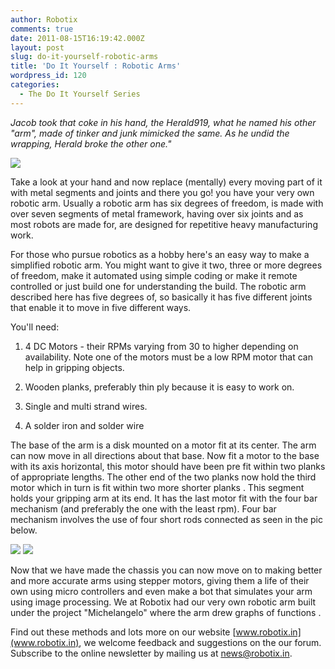 ```yaml
---
author: Robotix
comments: true
date: 2011-08-15T16:19:42.000Z
layout: post
slug: do-it-yourself-robotic-arms
title: 'Do It Yourself : Robotic Arms'
wordpress_id: 120
categories:
  - The Do It Yourself Series
---
```


_Jacob took that coke in his hand, the Herald919, what he named his other "arm", made of tinker and junk mimicked the same. As he undid the wrapping, Herald broke the other one."_

[![](https://www.robotix.in/img/blog/2011/08/robotic-arm.gif)](https://www.robotix.in/img/blog/2011/08/robotic-arm.gif)

Take a look at your hand and now replace (mentally) every moving part of it with metal segments and joints and there you go! you have your very own robotic arm. Usually a robotic  arm has six degrees of freedom, is made with over seven segments of metal framework, having over six joints and as most robots are made for, are designed for repetitive heavy manufacturing work.

For those who pursue robotics as a hobby here's an easy way to make a simplified robotic arm. You might want to give it two, three or more degrees of freedom, make it automated using simple coding or make it remote controlled or just build one for understanding the build. The robotic arm described here has five degrees of, so basically it has five different joints that enable it to move in five different ways.

You'll need:

1) 4 DC Motors - their RPMs varying from 30 to higher depending on availability. Note one of the motors must be a low RPM motor that can help in gripping objects.

2) Wooden planks, preferably thin ply because it is easy to work on.

3) Single and multi strand wires.

4) A solder iron and solder wire

The base of the arm is a disk mounted on a motor fit at its center. The arm can now move in all directions about that base. Now fit a motor to the base with its axis horizontal, this motor should have been pre fit within two planks of appropriate lengths. The other end of the two planks now hold the third motor which in turn is fit within two more shorter planks . This segment holds your gripping arm at its end.  It has the last motor fit with the four bar mechanism (and preferably the one with the least rpm). Four bar mechanism involves the use of four short rods connected as seen in the pic below.

[![](https://www.robotix.in/img/blog/2011/08/arm1.jpg)](https://www.robotix.in/img/blog/2011/08/arm1.jpg)           [![](https://www.robotix.in/img/blog/2011/08/arm2.gif)](https://www.robotix.in/img/blog/2011/08/arm2.gif)

Now that we have made the chassis you can now move on to making better and more accurate arms using stepper motors, giving them a life of their own using micro controllers  and even make a bot that simulates your arm using image processing. We at Robotix had our very own robotic arm built under the project "Michelangelo" where the arm drew graphs of functions .

Find out these methods and lots more on our website [www.robotix.in](www.robotix.in), we welcome feedback and suggestions on the our forum. Subscribe to the online newsletter by mailing us at news@robotix.in.
